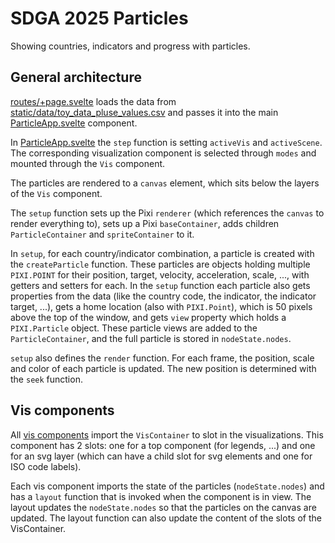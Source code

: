 # SDGA 2025 Particles

Showing countries, indicators and progress with particles.

## General architecture

[routes/+page.svelte](src/routes/+page.svelte) loads the data from [static/data/toy_data_pluse_values.csv](static/data/toy_data_pluse_values.csv) and passes it into the main [ParticleApp.svelte](lib/ParticleApp.svelte) component.

In [ParticleApp.svelte](lib/ParticleApp.svelte) the `step` function is setting `activeVis` and `activeScene`. The corresponding visualization component is selected through `modes` and mounted through the `Vis` component.

The particles are rendered to a `canvas` element, which sits below the layers of the `Vis` component.

The `setup` function sets up the Pixi `renderer` (which references the `canvas` to render everything to), sets up a Pixi `baseContainer`, adds children `ParticleContainer` and `spriteContainer` to it.

In `setup`, for each country/indicator combination, a particle is created with the `createParticle` function. These particles are objects holding multiple `PIXI.POINT` for their position, target, velocity, acceleration, scale, ..., with getters and setters for each. In the `setup` function each particle also gets properties from the data (like the country code, the indicator, the indicator target, ...), gets a home location (also with `PIXI.Point`), which is 50 pixels above the top of the window, and gets `view` property which holds a `PIXI.Particle` object. These particle views are added to the `ParticleContainer`, and the full particle is stored in `nodeState.nodes`.

`setup` also defines the `render` function. For each frame, the position, scale and color of each particle is updated. The new position is determined with the `seek` function.

## Vis components

All [vis components](lib/components/vis) import the `VisContainer` to slot in the visualizations. This component has 2 slots: one for a top component (for legends, ...) and one for an svg layer (which can have a child slot for svg elements and one for ISO code labels).

Each vis component imports the state of the particles (`nodeState.nodes`) and has a `layout` function that is invoked when the component is in view. The layout updates the `nodeState.nodes` so that the particles on the canvas are updated. The layout function can also update the content of the slots of the VisContainer.
